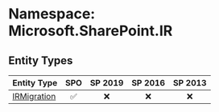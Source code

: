 # Namespace: Microsoft.SharePoint.IR

## Entity Types

Entity Type | SPO | SP 2019 | SP 2016 | SP 2013
----------|:---:|:-------:|:-------:|:-------:
[IRMigration](./EntityTypes/IRMigration.md) | ✅ | ❌ | ❌ | ❌
